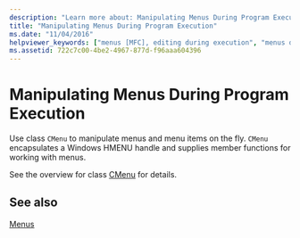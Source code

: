 ```yaml
---
description: "Learn more about: Manipulating Menus During Program Execution"
title: "Manipulating Menus During Program Execution"
ms.date: "11/04/2016"
helpviewer_keywords: ["menus [MFC], editing during execution", "menus during execution [MFC], deleting", "CMenu class [MFC], manipulating menus during execution", "menus [MFC], manipulating during execution", "menus during execution"]
ms.assetid: 722c7c00-4be2-4967-877d-f96aaa604396
---
```

# Manipulating Menus During Program Execution

Use class `CMenu` to manipulate menus and menu items on the fly. `CMenu` encapsulates a Windows HMENU handle and supplies member functions for working with menus.

See the overview for class [CMenu](reference/cmenu-class.md) for details.

## See also

[Menus](menus-mfc.md)
